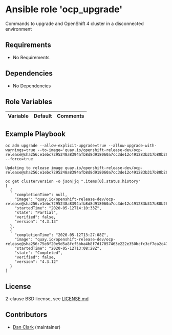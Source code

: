 # Ansible role 'ocp_upgrade'

Commands to upgrade and OpenShift 4 cluster in a disconnected environment

## Requirements

- No Requirements

## Dependencies

- No Dependencies

## Role Variables

| Variable                                     | Default                       | Comments                                                                                |
| :---                                         | :---                          | :---                                                                                    |

## Example Playbook

```
oc adm upgrade --allow-explicit-upgrade=true --allow-upgrade-with-warnings=true --to-image='quay.io/openshift-release-dev/ocp-release@sha256:e1ebc7295248a8394afb8d8d918060a7cc3de12c491283b317b80b26deedfe61' --force=true

Updating to release image quay.io/openshift-release-dev/ocp-release@sha256:e1ebc7295248a8394afb8d8d918060a7cc3de12c491283b317b80b26deedfe61

oc get clusterversion -o json|jq ".items[0].status.history"
[
  {
    "completionTime": null,
    "image": "quay.io/openshift-release-dev/ocp-release@sha256:e1ebc7295248a8394afb8d8d918060a7cc3de12c491283b317b80b26deedfe61",
    "startedTime": "2020-05-12T14:10:33Z",
    "state": "Partial",
    "verified": false,
    "version": "4.3.13"
  },
  {
    "completionTime": "2020-05-12T13:27:08Z",
    "image": "quay.io/openshift-release-dev/ocp-release@sha256:75e8f20e9d5a8fcf5bba4b8f7d17057463e222e350bcfc3cf7ea2c47f7d8ba5d",
    "startedTime": "2020-05-12T13:08:28Z",
    "state": "Completed",
    "verified": false,
    "version": "4.3.12"
  }
]
```

## License

2-clause BSD license, see [LICENSE.md](LICENSE.md)

## Contributors

- [Dan Clark](https://github.com/dmc5179/) (maintainer)
